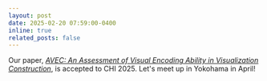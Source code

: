 ```yaml
---
layout: post
date: 2025-02-20 07:59:00-0400
inline: true
related_posts: false
---
```


Our paper, [_AVEC: An Assessment of Visual Encoding Ability in Visualization Construction_](https://digital-flaneur.github.io/assets/pdf/avec.pdf), is accepted to CHI 2025. Let's meet up in Yokohama in April!
